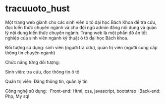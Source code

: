 # tracuuoto_hust

Một trang web giành cho các sinh viên ô tô đại học Bách Khoa để tra cứu, đọc kiến thức chuyên ngành và cho đội ngũ admin đăng nội dung và quản lý nội dung kiến thức chuyên ngành. 
Trang web là một phần đồ án tốt nghiệp của sinh viên ngành kỹ thuật ô tô đại học Bách khoa.

Đối tượng sử dụng: sinh viên (người tra cứu), quản trị viên (người cung cấp thông tin chuyên ngành)

Chức năng từng đối tượng:

Sinh viên: tra cứu, đọc thông tin ô tô

Quản trị viên: Đăng thông tin, quản lý tin

Công nghệ sử dụng:
-Front-end: Html, css, javascript, bootstrap
-Back-end: Php, My sql

